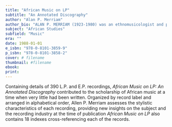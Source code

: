 ```yaml
---
title: "African Music on LP"
subtitle: "An Annotated Discography"
author: "Alan P. Merriam"
author_bio: "ALAN P. MERRIAM (1923-1980) was an ethnomusicologist and professor of anthropology at Indiana University. He co-founded the Society for Ethnomusicology in 1952 with Willard Rhodes and David McAllester. Merriam was the author of the seminal The Anthropology of Music in 1964"
subject: "African Studies"
subfield: "Music"
era: ""
date: 1988-01-01
e_isbn: "978-0-8101-3859-9"
p_isbn: "978-0-8101-3858-2"
cover: # filename
thumbnail: #filename
ebook:
print:
---
```

Containing details of 390 L.P. and E.P. recordings, _African Music on LP: An Annotated Discography_ contributed to the scholarship of African music at a time when very little had been written. Organized by record label and arranged in alphabetical order, Allen P. Merriam assesses the stylistic characteristics of each recording, providing new insights on the subject and the recording industry at the time of publication _African Music on LP_ also contains 18 indexes cross-referencing each of the records.
